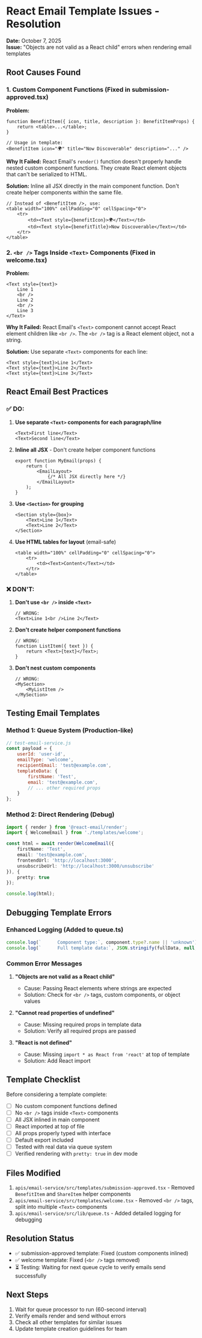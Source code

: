 # React Email Template Issues - Resolution

**Date:** October 7, 2025  
**Issue:** "Objects are not valid as a React child" errors when rendering email templates

## Root Causes Found

### 1. Custom Component Functions (Fixed in submission-approved.tsx)

**Problem:**
```tsx
function BenefitItem({ icon, title, description }: BenefitItemProps) {
    return <table>...</table>;
}

// Usage in template:
<BenefitItem icon="🌍" title="Now Discoverable" description="..." />
```

**Why It Failed:**
React Email's `render()` function doesn't properly handle nested custom component functions. They create React element objects that can't be serialized to HTML.

**Solution:**
Inline all JSX directly in the main component function. Don't create helper components within the same file.

```tsx
// Instead of <BenefitItem />, use:
<table width="100%" cellPadding="0" cellSpacing="0">
    <tr>
        <td><Text style={benefitIcon}>🌍</Text></td>
        <td><Text style={benefitTitle}>Now Discoverable</Text></td>
    </tr>
</table>
```

### 2. `<br />` Tags Inside `<Text>` Components (Fixed in welcome.tsx)

**Problem:**
```tsx
<Text style={text}>
    Line 1
    <br />
    Line 2
    <br />
    Line 3
</Text>
```

**Why It Failed:**
React Email's `<Text>` component cannot accept React element children like `<br />`. The `<br />` tag is a React element object, not a string.

**Solution:**
Use separate `<Text>` components for each line:

```tsx
<Text style={text}>Line 1</Text>
<Text style={text}>Line 2</Text>
<Text style={text}>Line 3</Text>
```

## React Email Best Practices

### ✅ DO:

1. **Use separate `<Text>` components for each paragraph/line**
   ```tsx
   <Text>First line</Text>
   <Text>Second line</Text>
   ```

2. **Inline all JSX** - Don't create helper component functions
   ```tsx
   export function MyEmail(props) {
       return (
           <EmailLayout>
               {/* All JSX directly here */}
           </EmailLayout>
       );
   }
   ```

3. **Use `<Section>` for grouping**
   ```tsx
   <Section style={box}>
       <Text>Line 1</Text>
       <Text>Line 2</Text>
   </Section>
   ```

4. **Use HTML tables for layout** (email-safe)
   ```tsx
   <table width="100%" cellPadding="0" cellSpacing="0">
       <tr>
           <td><Text>Content</Text></td>
       </tr>
   </table>
   ```

### ❌ DON'T:

1. **Don't use `<br />` inside `<Text>`**
   ```tsx
   // WRONG:
   <Text>Line 1<br />Line 2</Text>
   ```

2. **Don't create helper component functions**
   ```tsx
   // WRONG:
   function ListItem({ text }) {
       return <Text>{text}</Text>;
   }
   ```

3. **Don't nest custom components**
   ```tsx
   // WRONG:
   <MySection>
       <MyListItem />
   </MySection>
   ```

## Testing Email Templates

### Method 1: Queue System (Production-like)
```javascript
// test-email-service.js
const payload = {
    userId: 'user-id',
    emailType: 'welcome',
    recipientEmail: 'test@example.com',
    templateData: {
        firstName: 'Test',
        email: 'test@example.com',
        // ... other required props
    }
};
```

### Method 2: Direct Rendering (Debug)
```typescript
import { render } from '@react-email/render';
import { WelcomeEmail } from './templates/welcome';

const html = await render(WelcomeEmail({
    firstName: 'Test',
    email: 'test@example.com',
    frontendUrl: 'http://localhost:3000',
    unsubscribeUrl: 'http://localhost:3000/unsubscribe'
}), {
    pretty: true
});

console.log(html);
```

## Debugging Template Errors

### Enhanced Logging (Added to queue.ts)

```typescript
console.log(`      Component type:`, component.type?.name || 'unknown');
console.log(`      Full template data:`, JSON.stringify(fullData, null, 2));
```

### Common Error Messages

1. **"Objects are not valid as a React child"**
   - Cause: Passing React elements where strings are expected
   - Solution: Check for `<br />` tags, custom components, or object values

2. **"Cannot read properties of undefined"**
   - Cause: Missing required props in template data
   - Solution: Verify all required props are passed

3. **"React is not defined"**
   - Cause: Missing `import * as React from 'react'` at top of template
   - Solution: Add React import

## Template Checklist

Before considering a template complete:

- [ ] No custom component functions defined
- [ ] No `<br />` tags inside `<Text>` components
- [ ] All JSX inlined in main component
- [ ] React imported at top of file
- [ ] All props properly typed with interface
- [ ] Default export included
- [ ] Tested with real data via queue system
- [ ] Verified rendering with `pretty: true` in dev mode

## Files Modified

1. `apis/email-service/src/templates/submission-approved.tsx` - Removed `BenefitItem` and `ShareItem` helper components
2. `apis/email-service/src/templates/welcome.tsx` - Removed `<br />` tags, split into multiple `<Text>` components
3. `apis/email-service/src/lib/queue.ts` - Added detailed logging for debugging

## Resolution Status

- ✅ submission-approved template: Fixed (custom components inlined)
- ✅ welcome template: Fixed (`<br />` tags removed)
- ⏳ Testing: Waiting for next queue cycle to verify emails send successfully

## Next Steps

1. Wait for queue processor to run (60-second interval)
2. Verify emails render and send without errors
3. Check all other templates for similar issues
4. Update template creation guidelines for team
